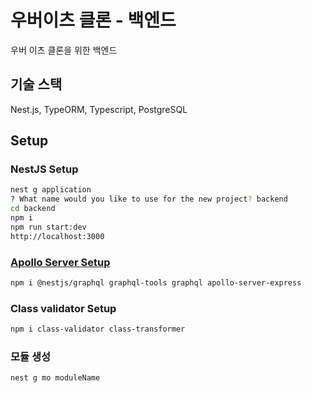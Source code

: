 # 우버이츠 클론 - 백엔드

우버 이츠 클론을 위한 백엔드

## 기술 스택

Nest.js, TypeORM, Typescript, PostgreSQL

## Setup

### NestJS Setup

```bash
nest g application
? What name would you like to use for the new project? backend
cd backend
npm i
npm run start:dev
http://localhost:3000
```

### [Apollo Server Setup](https://docs.nestjs.com/graphql/quick-start#installation)

```bash
npm i @nestjs/graphql graphql-tools graphql apollo-server-express
```

### Class validator Setup

```bash
npm i class-validator class-transformer
```

### 모듈 생성

```bash
nest g mo moduleName
```
